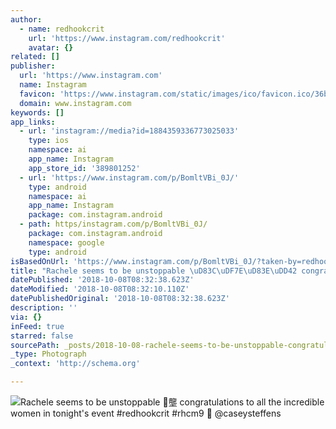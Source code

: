 ```yaml
---
author:
  - name: redhookcrit
    url: 'https://www.instagram.com/redhookcrit'
    avatar: {}
related: []
publisher:
  url: 'https://www.instagram.com'
  name: Instagram
  favicon: 'https://www.instagram.com/static/images/ico/favicon.ico/36b3ee2d91ed.ico'
  domain: www.instagram.com
keywords: []
app_links:
  - url: 'instagram://media?id=1884359336773025033'
    type: ios
    namespace: ai
    app_name: Instagram
    app_store_id: '389801252'
  - url: 'https://www.instagram.com/p/BomltVBi_0J/'
    type: android
    namespace: ai
    app_name: Instagram
    package: com.instagram.android
  - path: https/instagram.com/p/BomltVBi_0J/
    package: com.instagram.android
    namespace: google
    type: android
isBasedOnUrl: 'https://www.instagram.com/p/BomltVBi_0J/?taken-by=redhookcrit'
title: "Rachele seems to be unstoppable \uD83C\uDF7E\uD83E\uDD42 congratulations to all the incredible women in tonight's event #redhookcrit #rhcm9 \uD83D\uDCF8 @caseysteffens"
datePublished: '2018-10-08T08:32:38.623Z'
dateModified: '2018-10-08T08:32:10.110Z'
datePublishedOriginal: '2018-10-08T08:32:38.623Z'
description: ''
via: {}
inFeed: true
starred: false
sourcePath: _posts/2018-10-08-rachele-seems-to-be-unstoppable-congratulations-to-all.md
_type: Photograph
_context: 'http://schema.org'

---
```

![Rachele seems to be unstoppable 壟 congratulations to all the incredible women in tonight's event #redhookcrit #rhcm9  @caseysteffens](https://scontent-iad3-1.cdninstagram.com/vp/451c368c993849e3c4538e3b3beca14d/5C59D88C/t51.2885-15/e35/42068632_2122013671184024_2322711303326887112_n.jpg)